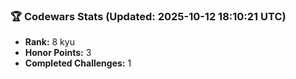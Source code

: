 ### 🏆 Codewars Stats (Updated: 2025-10-12 18:10:21 UTC)

- **Rank:** 8 kyu
- **Honor Points:** 3
- **Completed Challenges:** 1
